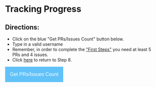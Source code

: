 
# Tracking Progress #
  

## Directions: ##        
 * Click on the blue "Get PRs/Issues Count" button below.
 * Type in a valid username
 * Remember, in order to complete the ["First Steps"](vi-first-steps.md) you need at least 5 PRs and 4 issues.
 * Click [here](vi-first-steps.md#Step_8_-_Create_Issues_and_Pull_Requests) to return to Step 8.

<style><!--
    .dropbtn {
        background-color: #61c2f9;
        color: white; 
        padding: 16px; 
        font-size: 16px; 
        border: none; 
        cursor: pointer;
    }
--></style>
       
<button class="dropbtn" onclick="Set_User();">Get PRs/Issues Count</button>
<div id="results"></div>

<script>
    const res = document.getElementById('results');
    var user = "Dogi";


    //Functions
    //Check response from the API
    function checkStatus(response) {
        if (response.status >= 200 && response.status < 300) {
            return Promise.resolve(response)
        } else {
            return Promise.reject(new Error(response.statusText))
        }
    }
    
    //Validate User
    function Set_User() {

        res.innerHTML = "";
        user = prompt("Please enter username", user);
        if (!(user == "" || user == null)) {
            var url = "https://api.github.com/users/" + user;

            fetch(url)
                .then(checkStatus)
                .then(function(data) {
                    res.innerHTML = "<h2> Progress: </h2>";
                    Total_PRs();
                    Total_Issues();
                    Merged_PRs();
                })
                .catch(function(error) {
                    console.log(error);
                    let p = document.createElement('p');
                    p.innerHTML = "<span style='color:#FF0000;'><strong><u>ERROR</u>: User " + user + " does not exists.</strong></span>";
                    res.appendChild(p);
                });


        } else {
            let p = document.createElement('p');
            p.innerHTML = "<span style='color:#FF0000;'><strong><u>ERROR</u>: Blank or NULL user entered.<br></strong></span>";
            res.appendChild(p);

        }


    }
    
    //Check total number of pull requests
    function Total_PRs() {

        var url = "https://api.github.com/search/issues?q=repo:open-learning-exchange/open-learning-exchange.github.io+author:" + user + "+type:pr&sort=created&order=asc";

        fetch(url)
            .then(checkStatus)
            .then((resp) => resp.json())
            .then(function(data) {


                let p = document.createElement('p');

                p.innerHTML = "<strong>Number of PRs:<strong> " + data.total_count;

                res.appendChild(p);

            })
            .catch(function(error) {
                console.log(error);
            });

    }

    //Check total number of Issues Created.
    function Total_Issues() {

        var url = "https://api.github.com/search/issues?q=repo:open-learning-exchange/open-learning-exchange.github.io+author:" + user + "+type:issue&sort=created&order=asc";

        fetch(url)
            .then(checkStatus)
            .then((resp) => resp.json())
            .then(function(data) {


                let p = document.createElement('p');

                p.innerHTML = "<strong>Number of Issues:<strong> " + data.total_count;

                res.appendChild(p);

            })
            .catch(function(error) {
                console.log(error);
            });

    }

    // Check Number of merged Pull Requests
    function Merged_PRs() {

        var url = "https://api.github.com/search/issues?q=repo:open-learning-exchange/open-learning-exchange.github.io+author:" + user + "+is:merged&sort=created&order=asc";

        fetch(url)
            .then(checkStatus)
            .then((resp) => resp.json())
            .then(function(data) {


                let p = document.createElement('p');

                p.innerHTML = "<strong>Number of Merged PRs:<strong> " + data.total_count;

                res.appendChild(p);

            })
            .catch(function(error) {
                console.log(error);
            });

    }
</script>

